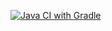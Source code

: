 [![Java CI with Gradle](https://github.com/karynaromanouskay/web/actions/workflows/gradle.yml/badge.svg)](https://github.com/karynaromanouskay/web/actions/workflows/gradle.yml)